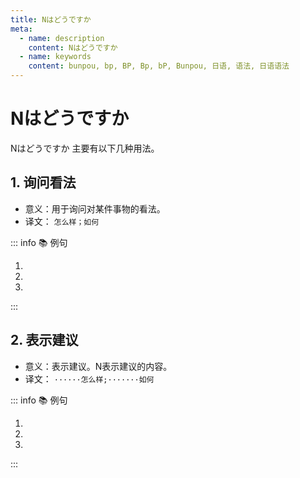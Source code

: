 ```yaml
---
title: Nはどうですか
meta:
  - name: description
    content: Nはどうですか
  - name: keywords
    content: bunpou, bp, BP, Bp, bP, Bunpou, 日语, 语法, 日语语法
---
```


# Nはどうですか

Nはどうですか 主要有以下几种用法。

## 1. 询问看法

* 意义：用于询问对某件事物的看法。
* 译文： `怎么样；如何`

::: info :books: 例句

1. <grammer-content id='1-4-2-0' sentence="A: [日本語/にほんご]の[発音/はつおん]は**どうですか**。" trans='A: 日语的发音怎么样？' />
   <grammer-content id='1-4-2-1' sentence="B: [発音/はつおん]もあまり[難/むずかし]くないです。" trans='B: 发音也不是很难。' />
2. <grammer-content id='1-4-2-2' sentence="A: [英語/えいご]は**どうですか**。" trans='A: 英语怎么样？' />
   <grammer-content id='1-4-2-3' sentence="B: [英語/えいご]はやさしいです。" trans='B: 英语比较简单。' />
3. <grammer-content id='1-4-2-4' sentence="A: この[本/ほん]は**どうですか**。" trans='A: 这本书怎么样？' />
   <grammer-content id='1-4-2-5' sentence="B: とても[面白/おもしろ]いです。" trans='B: 这本书真的很有趣。' />

:::

## 2. 表示建议

* 意义：表示建议。N表示建议的内容。
* 译文： `······怎么样;·······如何`

::: info :books: 例句

1. <grammer-content id='1-4-2-6' sentence="A: [高橋/たかはし]さん、[私/わたし]たちも、[相互学習/そうごがくしゅう]**はどうですか**。" trans='A: 高桥，我们相互学习如何？' />
   <grammer-content id='1-4-2-7' sentence="B: ぜひお[願/ねが]いします。" trans='B: 那么就请多多关照啦~' />
2. <grammer-content id='1-4-2-8' sentence="A: 6[時/じ]は**どうですか**。" trans='A: 6点怎么样？' />
   <grammer-content id='1-4-2-9' sentence="B: はい、[大丈夫/だいじょうぶ]です。" trans='B: 好的，没问题。' />
3. <grammer-content id='1-4-2-10' sentence="A: コーヒーは**どうですか**。" trans='A: 咖啡怎么样？' />
   <grammer-content id='1-4-2-11' sentence="B: いえ、けっこうです。" trans='B: 不，不用了。' />

:::
